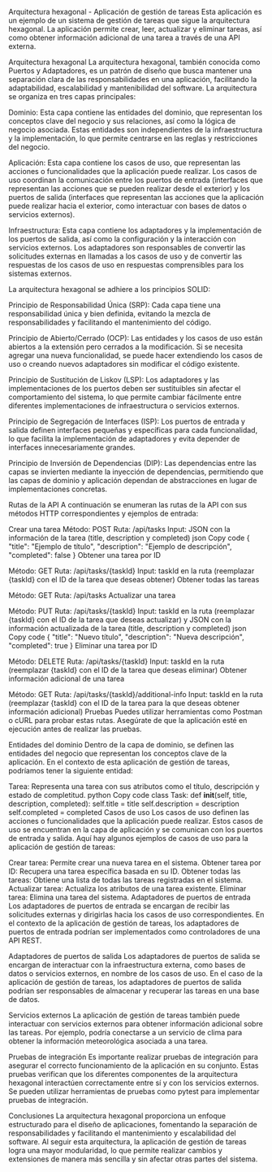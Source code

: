 Arquitectura hexagonal - Aplicación de gestión de tareas
Esta aplicación es un ejemplo de un sistema de gestión de tareas que sigue la arquitectura hexagonal. La aplicación permite crear, leer, actualizar y eliminar tareas, así como obtener información adicional de una tarea a través de una API externa.

Arquitectura hexagonal
La arquitectura hexagonal, también conocida como Puertos y Adaptadores, es un patrón de diseño que busca mantener una separación clara de las responsabilidades en una aplicación, facilitando la adaptabilidad, escalabilidad y mantenibilidad del software. La arquitectura se organiza en tres capas principales:

Dominio: Esta capa contiene las entidades del dominio, que representan los conceptos clave del negocio y sus relaciones, así como la lógica de negocio asociada. Estas entidades son independientes de la infraestructura y la implementación, lo que permite centrarse en las reglas y restricciones del negocio.

Aplicación: Esta capa contiene los casos de uso, que representan las acciones o funcionalidades que la aplicación puede realizar. Los casos de uso coordinan la comunicación entre los puertos de entrada (interfaces que representan las acciones que se pueden realizar desde el exterior) y los puertos de salida (interfaces que representan las acciones que la aplicación puede realizar hacia el exterior, como interactuar con bases de datos o servicios externos).

Infraestructura: Esta capa contiene los adaptadores y la implementación de los puertos de salida, así como la configuración y la interacción con servicios externos. Los adaptadores son responsables de convertir las solicitudes externas en llamadas a los casos de uso y de convertir las respuestas de los casos de uso en respuestas comprensibles para los sistemas externos.

La arquitectura hexagonal se adhiere a los principios SOLID:

Principio de Responsabilidad Única (SRP): Cada capa tiene una responsabilidad única y bien definida, evitando la mezcla de responsabilidades y facilitando el mantenimiento del código.

Principio de Abierto/Cerrado (OCP): Las entidades y los casos de uso están abiertos a la extensión pero cerrados a la modificación. Si se necesita agregar una nueva funcionalidad, se puede hacer extendiendo los casos de uso o creando nuevos adaptadores sin modificar el código existente.

Principio de Sustitución de Liskov (LSP): Los adaptadores y las implementaciones de los puertos deben ser sustituibles sin afectar el comportamiento del sistema, lo que permite cambiar fácilmente entre diferentes implementaciones de infraestructura o servicios externos.

Principio de Segregación de Interfaces (ISP): Los puertos de entrada y salida definen interfaces pequeñas y específicas para cada funcionalidad, lo que facilita la implementación de adaptadores y evita depender de interfaces innecesariamente grandes.

Principio de Inversión de Dependencias (DIP): Las dependencias entre las capas se invierten mediante la inyección de dependencias, permitiendo que las capas de dominio y aplicación dependan de abstracciones en lugar de implementaciones concretas.

Rutas de la API
A continuación se enumeran las rutas de la API con sus métodos HTTP correspondientes y ejemplos de entrada:

Crear una tarea
Método: POST
Ruta: /api/tasks
Input: JSON con la información de la tarea (title, description y completed)
json
Copy code
{
   "title": "Ejemplo de título",
   "description": "Ejemplo de descripción",
   "completed": false
}
Obtener una tarea por ID

Método: GET
Ruta: /api/tasks/{taskId}
Input: taskId en la ruta (reemplazar {taskId} con el ID de la tarea que deseas obtener)
Obtener todas las tareas

Método: GET
Ruta: /api/tasks
Actualizar una tarea

Método: PUT
Ruta: /api/tasks/{taskId}
Input: taskId en la ruta (reemplazar {taskId} con el ID de la tarea que deseas actualizar) y JSON con la información actualizada de la tarea (title, description y completed)
json
Copy code
{
   "title": "Nuevo título",
   "description": "Nueva descripción",
   "completed": true
}
Eliminar una tarea por ID

Método: DELETE
Ruta: /api/tasks/{taskId}
Input: taskId en la ruta (reemplazar {taskId} con el ID de la tarea que deseas eliminar)
Obtener información adicional de una tarea

Método: GET
Ruta: /api/tasks/{taskId}/additional-info
Input: taskId en la ruta (reemplazar {taskId} con el ID de la tarea para la que deseas obtener información adicional)
Pruebas
Puedes utilizar herramientas como Postman o cURL para probar estas rutas. Asegúrate de que la aplicación esté en ejecución antes de realizar las pruebas.

Entidades del dominio
Dentro de la capa de dominio, se definen las entidades del negocio que representan los conceptos clave de la aplicación. En el contexto de esta aplicación de gestión de tareas, podríamos tener la siguiente entidad:

Tarea: Representa una tarea con sus atributos como el título, descripción y estado de completitud.
python
Copy code
class Task:
    def __init__(self, title, description, completed):
        self.title = title
        self.description = description
        self.completed = completed
Casos de uso
Los casos de uso definen las acciones o funcionalidades que la aplicación puede realizar. Estos casos de uso se encuentran en la capa de aplicación y se comunican con los puertos de entrada y salida. Aquí hay algunos ejemplos de casos de uso para la aplicación de gestión de tareas:

Crear tarea: Permite crear una nueva tarea en el sistema.
Obtener tarea por ID: Recupera una tarea específica basada en su ID.
Obtener todas las tareas: Obtiene una lista de todas las tareas registradas en el sistema.
Actualizar tarea: Actualiza los atributos de una tarea existente.
Eliminar tarea: Elimina una tarea del sistema.
Adaptadores de puertos de entrada
Los adaptadores de puertos de entrada se encargan de recibir las solicitudes externas y dirigirlas hacia los casos de uso correspondientes. En el contexto de la aplicación de gestión de tareas, los adaptadores de puertos de entrada podrían ser implementados como controladores de una API REST.

Adaptadores de puertos de salida
Los adaptadores de puertos de salida se encargan de interactuar con la infraestructura externa, como bases de datos o servicios externos, en nombre de los casos de uso. En el caso de la aplicación de gestión de tareas, los adaptadores de puertos de salida podrían ser responsables de almacenar y recuperar las tareas en una base de datos.

Servicios externos
La aplicación de gestión de tareas también puede interactuar con servicios externos para obtener información adicional sobre las tareas. Por ejemplo, podría conectarse a un servicio de clima para obtener la información meteorológica asociada a una tarea.

Pruebas de integración
Es importante realizar pruebas de integración para asegurar el correcto funcionamiento de la aplicación en su conjunto. Estas pruebas verifican que los diferentes componentes de la arquitectura hexagonal interactúen correctamente entre sí y con los servicios externos. Se pueden utilizar herramientas de pruebas como pytest para implementar pruebas de integración.

Conclusiones
La arquitectura hexagonal proporciona un enfoque estructurado para el diseño de aplicaciones, fomentando la separación de responsabilidades y facilitando el mantenimiento y escalabilidad del software. Al seguir esta arquitectura, la aplicación de gestión de tareas logra una mayor modularidad, lo que permite realizar cambios y extensiones de manera más sencilla y sin afectar otras partes del sistema.
